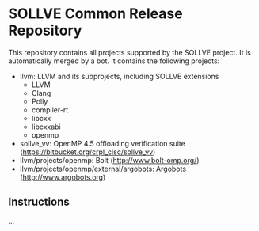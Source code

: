 # SOLLVE Common Release Repository

This repository contains all projects supported by the SOLLVE project. It is automatically merged by a bot. It contains the following projects:

 * llvm: LLVM and its subprojects, including SOLLVE extensions
   * LLVM
   * Clang
   * Polly
   * compiler-rt
   * libcxx
   * libcxxabi
   * openmp
  * sollve_vv: OpenMP 4.5 offloading verification suite (https://bitbucket.org/crpl_cisc/sollve_vv)
  * llvm/projects/openmp: Bolt (http://www.bolt-omp.org/)
  * llvm/projects/openmp/external/argobots: Argobots (http://www.argobots.org)
  
  ## Instructions
  
  ...
  
